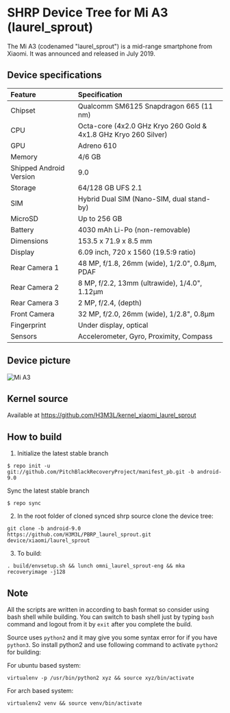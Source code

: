 
# SHRP Device Tree for Mi A3 (laurel_sprout)

The Mi A3 (codenamed "laurel_sprout") is a mid-range smartphone from Xiaomi. It was announced and released in July 2019.

## Device specifications

| Feature                 | Specification                                                   |
| :---------------------- | :---------------------------------------------------------------|
| Chipset                 | Qualcomm SM6125 Snapdragon 665 (11 nm)                          |
| CPU                     | Octa-core (4x2.0 GHz Kryo 260 Gold & 4x1.8 GHz Kryo 260 Silver) |
| GPU                     | Adreno 610                                                      |
| Memory                  | 4/6 GB                                                          |
| Shipped Android Version | 9.0                                                             |
| Storage                 | 64/128 GB UFS 2.1                                               |
| SIM                     | Hybrid Dual SIM (Nano-SIM, dual stand-by)                       |
| MicroSD                 | Up to 256 GB                                                    |
| Battery                 | 4030 mAh Li-Po (non-removable)                                  |
| Dimensions              | 153.5 x 71.9 x 8.5 mm                                           |
| Display                 | 6.09 inch, 720 x 1560 (19.5:9 ratio)                            |
| Rear Camera 1           | 48 MP, f/1.8, 26mm (wide), 1/2.0", 0.8µm, PDAF                  |
| Rear Camera 2           | 8 MP, f/2.2, 13mm (ultrawide), 1/4.0", 1.12µm                   |
| Rear Camera 3           | 2 MP, f/2.4, (depth)                                            |
| Front Camera            | 32 MP, f/2.0, 26mm (wide), 1/2.8", 0.8µm                        |
| Fingerprint             | Under display, optical                                          |
| Sensors                 | Accelerometer, Gyro, Proximity, Compass                         |

## Device picture

![Mi A3](http://i01.appmifile.com/webfile/globalimg/products/pc/mi-a3/specs2.png)

## Kernel source 
Available at https://github.com/H3M3L/kernel_xiaomi_laurel_sprout

## How to build
1. Initialize the latest stable branch
```
$ repo init -u git://github.com/PitchBlackRecoveryProject/manifest_pb.git -b android-9.0
```
   Sync the latest stable branch
```
$ repo sync
```
2. In the root folder of cloned synced shrp source clone the device tree:
```
git clone -b android-9.0 https://github.com/H3M3L/PBRP_laurel_sprout.git device/xiaomi/laurel_sprout
```
3. To build:
```
. build/envsetup.sh && lunch omni_laurel_sprout-eng && mka recoveryimage -j128
```

## Note
All the scripts are written in according to bash format so consider using bash shell while building.
You can switch to bash shell just by typing ```bash``` command and logout from it by ```exit``` after you complete the build.

Source uses ```python2``` and it may give you some syntax error for if you have ```python3```. So install python2 and use following command to activate ```python2``` for building: 

For ubuntu based system: 
```
virtualenv -p /usr/bin/python2 xyz && source xyz/bin/activate
```
For arch based system:
```
virtualenv2 venv && source venv/bin/activate
```
